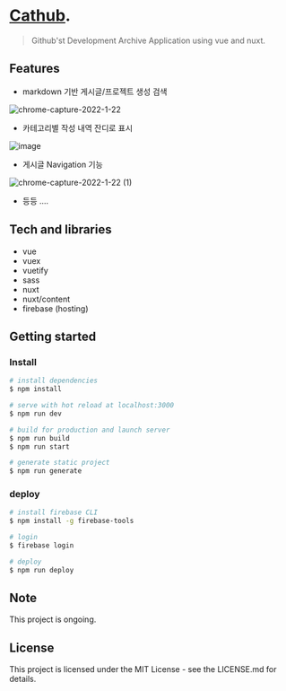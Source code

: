 # [Cathub](https://morethanmin.web.app).

> Github'st Development Archive Application using vue and nuxt.

## Features

- markdown 기반 게시글/프로젝트 생성  검색

![chrome-capture-2022-1-22](https://user-images.githubusercontent.com/72514247/155041261-44408ae9-57ed-4dac-80ce-81a6922d6660.gif)


- 카테고리별 작성 내역 잔디로 표시

![image](https://user-images.githubusercontent.com/72514247/155041182-c343d2bd-619d-4ca9-a376-6d6644aa180f.png)

- 게시글 Navigation 기능

![chrome-capture-2022-1-22 (1)](https://user-images.githubusercontent.com/72514247/155041388-9d363ee2-8616-4d51-a3d9-73715a900266.gif)

- 등등 ....

## Tech and libraries

- vue
- vuex
- vuetify
- sass
- nuxt
- nuxt/content
- firebase (hosting)

## Getting started

### Install

```bash
# install dependencies
$ npm install

# serve with hot reload at localhost:3000
$ npm run dev

# build for production and launch server
$ npm run build
$ npm run start

# generate static project
$ npm run generate
```

### deploy

```bash
# install firebase CLI
$ npm install -g firebase-tools

# login
$ firebase login

# deploy
$ npm run deploy

```

## Note

This project is ongoing.

## License

This project is licensed under the MIT License - see the LICENSE.md for details.
